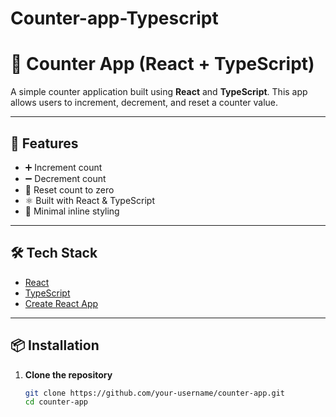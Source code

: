 # Counter-app-Typescript
# 🔢 Counter App (React + TypeScript)

A simple counter application built using **React** and **TypeScript**. This app allows users to increment, decrement, and reset a counter value.

---

## 🚀 Features

- ➕ Increment count
- ➖ Decrement count
- 🔁 Reset count to zero
- ⚛️ Built with React & TypeScript
- 🎨 Minimal inline styling

---

## 🛠️ Tech Stack

- [React](https://reactjs.org/)
- [TypeScript](https://www.typescriptlang.org/)
- [Create React App](https://create-react-app.dev/)

---

## 📦 Installation

1. **Clone the repository**
   ```bash
   git clone https://github.com/your-username/counter-app.git
   cd counter-app
